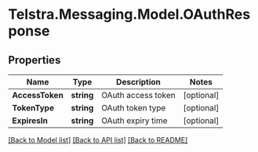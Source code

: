 # Telstra.Messaging.Model.OAuthResponse

## Properties

Name | Type | Description | Notes
------------ | ------------- | ------------- | -------------
**AccessToken** | **string** | OAuth access token | [optional] 
**TokenType** | **string** | OAuth token type | [optional] 
**ExpiresIn** | **string** | OAuth expiry time | [optional] 

[[Back to Model list]](../README.md#documentation-for-models) [[Back to API list]](../README.md#documentation-for-api-endpoints) [[Back to README]](../README.md)

